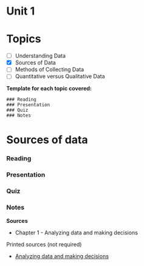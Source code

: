 # Unit 1

# Topics
- [ ] Understanding Data
- [x] Sources of Data
- [ ] Methods of Collecting Data
- [ ] Quantitative versus Qualitative Data
   
**Template for each topic covered:**
```
### Reading
### Presentation
### Quiz
### Notes
```
# Sources of data
### Reading
### Presentation
### Quiz
### Notes

**Sources**
- Chapter 1 - Analyzing data and making decisions 

Printed sources (not required)
- [Analyzing data and making decisions](https://www.amazon.com/Analyzing-Data-Making-Decisions-Statistics/dp/0132844729/ref=sr_1_1?crid=1F5V3UZW6GA0P&keywords=Analyzing+Data+%26Making+Decisions%3A+Statistics+for+Business&qid=1707234248&s=books&sprefix=analyzing+data+%26making+decisions+statistics+for+business%2Cstripbooks%2C326&sr=1-1)
